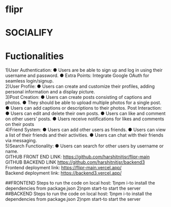 ﻿# flipr
# SOCIALIFY
# Fuctionalities
1)User Authentication:
● Users are be able to sign up and log in using their username and password.
● Extra Points: Integrate Google OAuth for seamless login/signup.
<br>
2)User Profile: 
● Users can create and customize their profiles, adding personal information and a display picture. 
<br>
3)Post Creation: 
● Users can create posts consisting of captions and photos. 
● They should be able to upload multiple photos for a single post.
● Users can add captions or descriptions to their photos. Post Interaction: 
● Users can edit and delete their own posts. 
● Users can like and comment on other users' posts.
● Users receive notifications for likes and comments on their posts
<br>
4)Friend System:
● Users can add other users as friends. 
● Users can view a list of their friends and their activities. 
● Users can chat with their friends via messaging. 
<br>
5)Search Functionality: 
● Users can search for other users by username or name.
<br>
GITHUB FRONT END LINK:
https://github.com/harshitnitjsr/flipr-main
<br>
GITHUB BACKEND LINK
https://github.com/harshitnitjsr/backend3
<br>
Frontend deployment link: 
https://flipr-main.vercel.app/
<br>
Backend deployment link:
https://backend3.vercel.app/
<br>


##FRONTEND
Steps to run the code on local host:
1)npm i-to install the dependencies from package.json
2)npm start-to start the server
<br>
##BACKEND
Steps to run the code on local host:
1)npm i-to install the dependencies from package.json
2)npm start-to start the server
<br>


